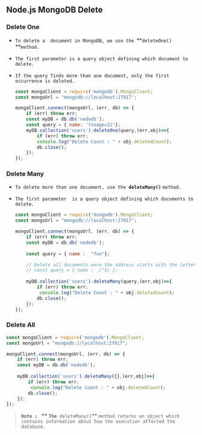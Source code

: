 ##                                                                                                     Node.js MongoDB Delete





### Delete One

- `To delete a  document in MongoDB, we use the `**`deleteOne()` **`method.`

- `The first parameter is a query object defining which document to delete.`

- `If the query finds more than one document, only the first occurrence is deleted.`

  

  ```js
  const mongoClient = require('mongodb').MongoClient;
  const mongoUrl = "mongodb://localhost:27017";
  
  mongoClient.connect(mongoUrl, (err, db) => {
      if (err) throw err;
      const myDB = db.db('nodedb');
      const query = { name: 'fooage=22'};
      myDB.collection('users').deleteOne(query,(err,obj)=>{
          if (err) throw err;
          console.log("Delete Count : " + obj.deletedCount);
          db.close();
      });
  });
  ```

  

  



### Delete Many

- `To delete more than one document, use the `**`deleteMany()`** `method.`

- `The first parameter  is a query object defining which documents to delete.`

  

  ```js
  const mongoClient = require('mongodb').MongoClient;
  const mongoUrl = "mongodb://localhost:27017";
  
  mongoClient.connect(mongoUrl, (err, db) => {
      if (err) throw err;
      const myDB = db.db('nodedb');
      
      const query = { name :  "foo"};
  
      // Delete all documents were the address starts with the letter "S"
      // const query = { name :  /^S/ };
     
      myDB.collection('users').deleteMany(query,(err,obj)=>{
          if (err) throw err;
           console.log("Delete Count : " + obj.deletedCount);
          db.close();
      });
  });
  ```
  
  





### Delete All 

```js
const mongoClient = require('mongodb').MongoClient;
const mongoUrl = "mongodb://localhost:27017";

mongoClient.connect(mongoUrl, (err, db) => {
    if (err) throw err;
    const myDB = db.db('nodedb');
   
    myDB.collection('users').deleteMany({},(err,obj)=>{
        if (err) throw err;
         console.log("Delete Count : " + obj.deletedCount);
        db.close();
    });
});
```





>  **`Note : ` ** `The `**`deleteMany()`** `method returns an object which contains information about how the execution affected the database.`

